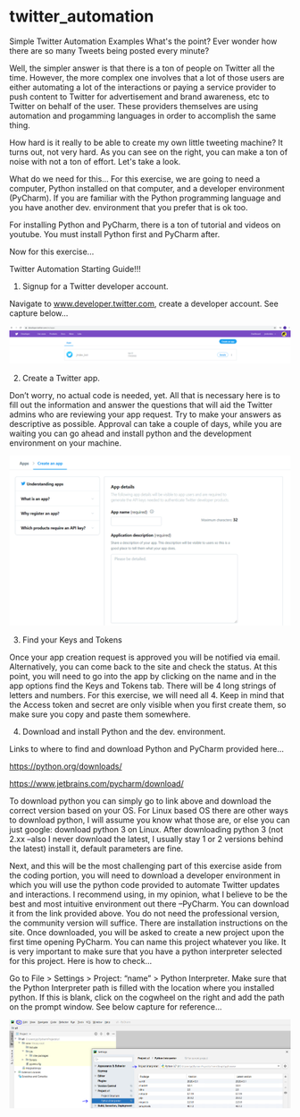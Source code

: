 # twitter_automation
Simple Twitter Automation Examples
What's the point?
Ever wonder how there are so many Tweets being posted every minute? 

Well, the simpler answer is that there is a ton of people on Twitter all the time. However, the more complex one involves that a lot of those users are either automating a lot of the interactions or paying a service provider to push content to Twitter for advertisement and brand awareness, etc to Twitter on behalf of the user. These providers themselves are using automation and progamming languages in order to accomplish the same thing. 

How hard is it really to be able to create my own little tweeting machine? It turns out, not very hard. As you can see on the right, you can make a ton of noise with not a ton of effort. Let's take a look.

What do we need for this...
For this exercise, we are going to need a computer, Python installed on that computer, and a developer environment (PyCharm). If you are familiar with the Python programming language and you have another dev. environment that you prefer that is ok too. 
 
For installing Python and PyCharm, there is a ton of tutorial and videos on youtube. You must install Python first and PyCharm after.
 
Now for this exercise...

Twitter Automation Starting Guide!!!

1. Signup for a Twitter developer account.

Navigate to www.developer.twitter.com, create a developer account. See capture below...

![](img/step_1.png)

2. Create a Twitter app.

Don’t worry, no actual code is needed, yet. All that is necessary here is to fill out the information and answer the questions that will aid the Twitter admins who are reviewing your app request. Try to make your answers as descriptive as possible. Approval can take a couple of days, while you are waiting you can go ahead and install python and the development environment on your machine.

![](img/step_2.png)

3. Find your Keys and Tokens

Once your app creation request is approved you will be notified via email. Alternatively, you can come back to the site and check the status. At this point, you will need to go into the app by clicking on the name and in the app options find the Keys and Tokens tab. There will be 4 long strings of letters and numbers. For this exercise, we will need all 4. Keep in mind that the Access token and secret are only visible when you first create them, so make sure you copy and paste them somewhere. 

4. Download and install Python and the dev. environment. 

Links to where to find and download Python and PyCharm provided here... 

https://python.org/downloads/

https://www.jetbrains.com/pycharm/download/

To download python you can simply go to link above and download the correct version based on your OS. For Linux based OS there are other ways to download python, I will assume you know what those are, or else you can just google: download python 3 on Linux. After downloading python 3 (not 2.xx –also I never download the latest, I usually stay 1 or 2 versions behind the latest) install it, default parameters are fine. 

Next, and this will be the most challenging part of this exercise aside from the coding portion, you will need to download a developer environment in which you will use the python code provided to automate Twitter updates and interactions. I recommend using, in my opinion, what I believe to be the best and most intuitive environment out there –PyCharm. You can download it from the link provided above. You do not need the professional version, the community version will suffice. There are installation instructions on the site. Once downloaded, you will be asked to create a new project upon the first time opening PyCharm. You can name this project whatever you like. It is very important to make sure that you have a python interpreter selected for this project. Here is how to check...

Go to File > Settings > Project: “name” > Python Interpreter. Make sure that the Python Interpreter path is filled with the location where you installed python. If this is blank, click on the cogwheel on the right and add the path on the prompt window. See below capture for reference...

![](img/step_4.png)
